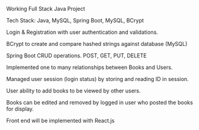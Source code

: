 Working Full Stack Java Project 

Tech Stack: Java, MySQL, Spring Boot, MySQL, BCrypt 

Login & Registration with user authentication and validations.  

BCrypt to create and compare hashed strings against database (MySQL)

Spring Boot CRUD operations. POST, GET, PUT, DELETE 

Implemented one to many relationships between Books and Users.

Managed user session (login status) by storing and reading ID in session.

User ability to add books to be viewed by other users. 

Books can be edited and removed by logged in user who posted the books for display.

Front end will be implemented with React.js 

